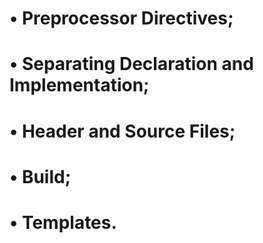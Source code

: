 # • Preprocessor Directives;
# • Separating Declaration and Implementation;
# • Header and Source Files;
# • Build;
# • Templates.
